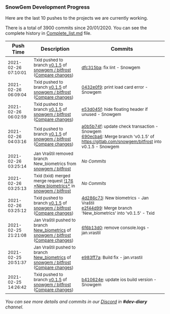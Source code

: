 
### SnowGem Development Progress

Here are the last 10 pushes to the projects we are currently working.

There is a total of 3900 commits since 20/01/2020. You can see the complete history in
 [Complete_list.md](Complete_list.md) file.

| Push Time | Description | Commits |
| --- | --- | --- |
| <sub>2021-02-26 07:10:01</sub> | <sub>Txid pushed to branch [v0\.1\.5](https://gitlab.com/snowgem/bitfrost/commits/v0.1.5) of [snowgem / bitfrost](https://gitlab.com/snowgem/bitfrost) ([Compare changes](https://gitlab.com/snowgem/bitfrost/compare/0432e0f94ebc6e216f5a42ccbe5a37e6d55ca7f5...dfc315bad32d140bfa1a8f14d5a8bf8556c57d1c))</sub> | <sub>[dfc315ba](https://gitlab.com/snowgem/bitfrost/-/commit/dfc315bad32d140bfa1a8f14d5a8bf8556c57d1c): fix lint - Snowgem</sub> |
| <sub>2021-02-26 06:09:04</sub> | <sub>Txid pushed to branch [v0\.1\.5](https://gitlab.com/snowgem/bitfrost/commits/v0.1.5) of [snowgem / bitfrost](https://gitlab.com/snowgem/bitfrost) ([Compare changes](https://gitlab.com/snowgem/bitfrost/compare/e53d045fe96cd9ad61699dc555fc6102fa349db8...0432e0f94ebc6e216f5a42ccbe5a37e6d55ca7f5))</sub> | <sub>[0432e0f9](https://gitlab.com/snowgem/bitfrost/-/commit/0432e0f94ebc6e216f5a42ccbe5a37e6d55ca7f5): print load card error - Snowgem</sub> |
| <sub>2021-02-26 06:02:59</sub> | <sub>Txid pushed to branch [v0\.1\.5](https://gitlab.com/snowgem/bitfrost/commits/v0.1.5) of [snowgem / bitfrost](https://gitlab.com/snowgem/bitfrost) ([Compare changes](https://gitlab.com/snowgem/bitfrost/compare/690ecba633781c348ad5746e8e18872479e74fe8...e53d045fe96cd9ad61699dc555fc6102fa349db8))</sub> | <sub>[e53d045f](https://gitlab.com/snowgem/bitfrost/-/commit/e53d045fe96cd9ad61699dc555fc6102fa349db8): hide floating header if unused - Snowgem</sub> |
| <sub>2021-02-26 04:03:16</sub> | <sub>Txid pushed to branch [v0\.1\.5](https://gitlab.com/snowgem/bitfrost/commits/v0.1.5) of [snowgem / bitfrost](https://gitlab.com/snowgem/bitfrost) ([Compare changes](https://gitlab.com/snowgem/bitfrost/compare/e2f44d998542e8301a4022600aa21e8a45e4e249...690ecba633781c348ad5746e8e18872479e74fe8))</sub> | <sub>[a0b5b74f](https://gitlab.com/snowgem/bitfrost/-/commit/a0b5b74f6ca733f2c55f04b11b025324814b667d): update check transaction - Snowgem<br>[690ecba6](https://gitlab.com/snowgem/bitfrost/-/commit/690ecba633781c348ad5746e8e18872479e74fe8): Merge branch 'v0.1.5' of https://gitlab.com/snowgem/bitfrost into v0.1.5 - Snowgem</sub> |
| <sub>2021-02-26 03:25:14</sub> | <sub>Jan Vraštil removed branch New_biometrics from [snowgem / bitfrost](https://gitlab.com/snowgem/bitfrost)</sub> | <sub>_No Commits_</sub> |
| <sub>2021-02-26 03:25:13</sub> | <sub>Txid (txid) merged merge request [\!176 \*New biometrics\*](https://gitlab.com/snowgem/bitfrost/-/merge_requests/176) in [snowgem / bitfrost](https://gitlab.com/snowgem/bitfrost)</sub> | <sub>_No Commits_</sub> |
| <sub>2021-02-26 03:25:12</sub> | <sub>Txid pushed to branch [v0\.1\.5](https://gitlab.com/snowgem/bitfrost/commits/v0.1.5) of [snowgem / bitfrost](https://gitlab.com/snowgem/bitfrost) ([Compare changes](https://gitlab.com/snowgem/bitfrost/compare/b410624e15ba35cb5443e3a701c3d0a053b7601c...e2f44d998542e8301a4022600aa21e8a45e4e249))</sub> | <sub>[4d286c73](https://gitlab.com/snowgem/bitfrost/-/commit/4d286c73bbf1766e3950338119d001f075176601): New biometrics - Jan Vraštil<br>[e2f44d99](https://gitlab.com/snowgem/bitfrost/-/commit/e2f44d998542e8301a4022600aa21e8a45e4e249): Merge branch 'New_biometrics' into 'v0.1.5' - Txid</sub> |
| <sub>2021-02-25 21:21:08</sub> | <sub>Jan Vraštil pushed to branch [New\_biometrics](https://gitlab.com/snowgem/bitfrost/commits/New_biometrics) of [snowgem / bitfrost](https://gitlab.com/snowgem/bitfrost) ([Compare changes](https://gitlab.com/snowgem/bitfrost/compare/e983ff7a4bc5ba3f8d9566c94202298315375413...6f6b13d0cc47417ac3c274f6334264564b668323))</sub> | <sub>[6f6b13d0](https://gitlab.com/snowgem/bitfrost/-/commit/6f6b13d0cc47417ac3c274f6334264564b668323): remove console.logs - jan.vrastil</sub> |
| <sub>2021-02-25 20:51:37</sub> | <sub>Jan Vraštil pushed to branch [New\_biometrics](https://gitlab.com/snowgem/bitfrost/commits/New_biometrics) of [snowgem / bitfrost](https://gitlab.com/snowgem/bitfrost) ([Compare changes](https://gitlab.com/snowgem/bitfrost/compare/3995745373160d88545317f9385d64613f5408aa...e983ff7a4bc5ba3f8d9566c94202298315375413))</sub> | <sub>[e983ff7a](https://gitlab.com/snowgem/bitfrost/-/commit/e983ff7a4bc5ba3f8d9566c94202298315375413): Build fix - jan.vrastil</sub> |
| <sub>2021-02-25 14:26:42</sub> | <sub>Txid pushed to branch [v0\.1\.5](https://gitlab.com/snowgem/bitfrost/commits/v0.1.5) of [snowgem / bitfrost](https://gitlab.com/snowgem/bitfrost) ([Compare changes](https://gitlab.com/snowgem/bitfrost/compare/6182f3775f3534dcb3afb6506e108b7f135a3f9a...b410624e15ba35cb5443e3a701c3d0a053b7601c))</sub> | <sub>[b410624e](https://gitlab.com/snowgem/bitfrost/-/commit/b410624e15ba35cb5443e3a701c3d0a053b7601c): update ios build version - Snowgem</sub> |

_You can see more details and commits in our [Discord](https://discord.gg/zumGnbg) in **#dev-diary** channel._

